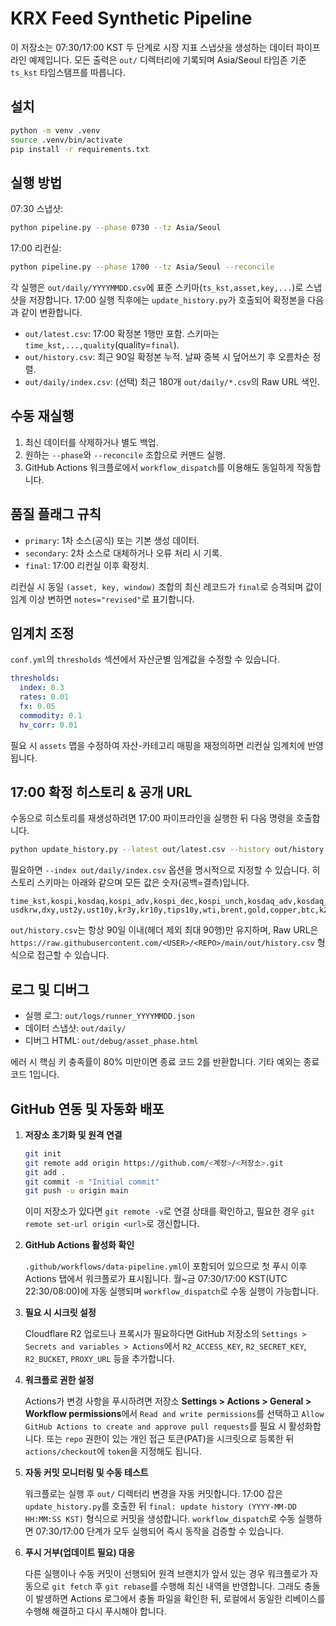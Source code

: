 # KRX Feed Synthetic Pipeline

이 저장소는 07:30/17:00 KST 두 단계로 시장 지표 스냅샷을 생성하는 데이터 파이프라인 예제입니다. 모든 출력은 `out/` 디렉터리에 기록되며 Asia/Seoul 타임존 기준 `ts_kst` 타임스탬프를 따릅니다.

## 설치

```bash
python -m venv .venv
source .venv/bin/activate
pip install -r requirements.txt
```

## 실행 방법

07:30 스냅샷:

```bash
python pipeline.py --phase 0730 --tz Asia/Seoul
```

17:00 리컨실:

```bash
python pipeline.py --phase 1700 --tz Asia/Seoul --reconcile
```

각 실행은 `out/daily/YYYYMMDD.csv`에 표준 스키마(`ts_kst,asset,key,...`)로 스냅샷을 저장합니다.
17:00 실행 직후에는 `update_history.py`가 호출되어 확정본을 다음과 같이 변환합니다.

* `out/latest.csv`: 17:00 확정본 1행만 포함. 스키마는 `time_kst,...,quality`(quality=`final`).
* `out/history.csv`: 최근 90일 확정본 누적. 날짜 중복 시 덮어쓰기 후 오름차순 정렬.
* `out/daily/index.csv`: (선택) 최근 180개 `out/daily/*.csv`의 Raw URL 색인.

## 수동 재실행

1. 최신 데이터를 삭제하거나 별도 백업.
2. 원하는 `--phase`와 `--reconcile` 조합으로 커맨드 실행.
3. GitHub Actions 워크플로에서 `workflow_dispatch`를 이용해도 동일하게 작동합니다.

## 품질 플래그 규칙

* `primary`: 1차 소스(공식) 또는 기본 생성 데이터.
* `secondary`: 2차 소스로 대체하거나 오류 처리 시 기록.
* `final`: 17:00 리컨실 이후 확정치.

리컨실 시 동일 `(asset, key, window)` 조합의 최신 레코드가 `final`로 승격되며 값이 임계 이상 변하면 `notes="revised"`로 표기합니다.

## 임계치 조정

`conf.yml`의 `thresholds` 섹션에서 자산군별 임계값을 수정할 수 있습니다.

```yaml
thresholds:
  index: 0.3
  rates: 0.01
  fx: 0.05
  commodity: 0.1
  hv_corr: 0.01
```

필요 시 `assets` 맵을 수정하여 자산-카테고리 매핑을 재정의하면 리컨실 임계치에 반영됩니다.

## 17:00 확정 히스토리 & 공개 URL

수동으로 히스토리를 재생성하려면 17:00 파이프라인을 실행한 뒤 다음 명령을 호출합니다.

```bash
python update_history.py --latest out/latest.csv --history out/history.csv --days 90
```

필요하면 `--index out/daily/index.csv` 옵션을 명시적으로 지정할 수 있습니다. 히스토리 스키마는 아래와 같으며 모든 값은 숫자(공백=결측)입니다.

```
time_kst,kospi,kosdaq,kospi_adv,kospi_dec,kospi_unch,kosdaq_adv,kosdaq_dec,kosdaq_unch,
usdkrw,dxy,ust2y,ust10y,kr3y,kr10y,tips10y,wti,brent,gold,copper,btc,k200_hv30,src_tag,quality
```

`out/history.csv`는 항상 90일 이내(헤더 제외 최대 90행)만 유지하며, Raw URL은 `https://raw.githubusercontent.com/<USER>/<REPO>/main/out/history.csv` 형식으로 접근할 수 있습니다.

## 로그 및 디버그

* 실행 로그: `out/logs/runner_YYYYMMDD.json`
* 데이터 스냅샷: `out/daily/`
* 디버그 HTML: `out/debug/asset_phase.html`

에러 시 핵심 키 충족률이 80% 미만이면 종료 코드 2를 반환합니다. 기타 예외는 종료 코드 1입니다.

## GitHub 연동 및 자동화 배포

1. **저장소 초기화 및 원격 연결**

   ```bash
   git init
   git remote add origin https://github.com/<계정>/<저장소>.git
   git add .
   git commit -m "Initial commit"
   git push -u origin main
   ```

   이미 저장소가 있다면 `git remote -v`로 연결 상태를 확인하고, 필요한 경우 `git remote set-url origin <url>`로 갱신합니다.

2. **GitHub Actions 활성화 확인**

   `.github/workflows/data-pipeline.yml`이 포함되어 있으므로 첫 푸시 이후 Actions 탭에서 워크플로가 표시됩니다. 월~금 07:30/17:00 KST(UTC 22:30/08:00)에 자동 실행되며 `workflow_dispatch`로 수동 실행이 가능합니다.

3. **필요 시 시크릿 설정**

   Cloudflare R2 업로드나 프록시가 필요하다면 GitHub 저장소의 `Settings > Secrets and variables > Actions`에서 `R2_ACCESS_KEY`, `R2_SECRET_KEY`, `R2_BUCKET`, `PROXY_URL` 등을 추가합니다.

4. **워크플로 권한 설정**

   Actions가 변경 사항을 푸시하려면 저장소 **Settings > Actions > General > Workflow permissions**에서 `Read and write permissions`를 선택하고 `Allow GitHub Actions to create and approve pull requests`를 필요 시 활성화합니다. 또는 `repo` 권한이 있는 개인 접근 토큰(PAT)을 시크릿으로 등록한 뒤 `actions/checkout`에 `token`을 지정해도 됩니다.

5. **자동 커밋 모니터링 및 수동 테스트**

   워크플로는 실행 후 `out/` 디렉터리 변경을 자동 커밋합니다. 17:00 잡은 `update_history.py`를 호출한 뒤 `final: update history (YYYY-MM-DD HH:MM:SS KST)` 형식으로 커밋을 생성합니다.
   `workflow_dispatch`로 수동 실행하면 07:30/17:00 단계가 모두 실행되어 즉시 동작을 검증할 수 있습니다.

6. **푸시 거부(업데이트 필요) 대응**

   다른 실행이나 수동 커밋이 선행되어 원격 브랜치가 앞서 있는 경우 워크플로가 자동으로 `git fetch` 후 `git rebase`를 수행해 최신 내역을 반영합니다.
   그래도 충돌이 발생하면 Actions 로그에서 충돌 파일을 확인한 뒤, 로컬에서 동일한 리베이스를 수행해 해결하고 다시 푸시해야 합니다.
